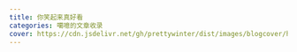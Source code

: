 ```yaml
---
title: 你笑起来真好看
categories: 噶噫的文章收录
cover: https://cdn.jsdelivr.net/gh/prettywinter/dist/images/blogcover/hahaha.jpeg
---
```


<!-- more -->

<!-- @import "[TOC]" {cmd="toc" depthFrom=2 depthTo=6 orderedList=true} -->
